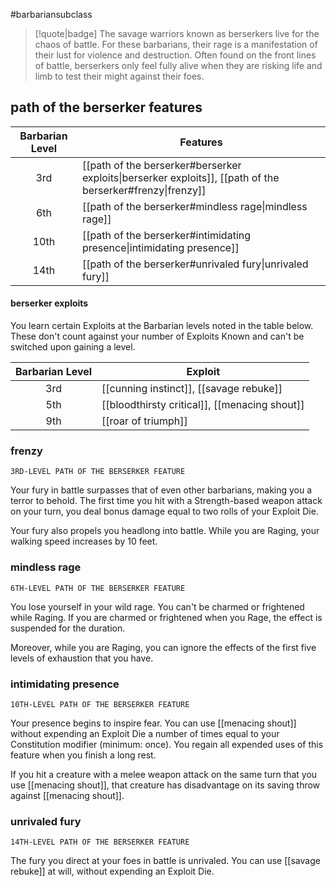 #barbariansubclass

> [!quote|badge] 
> The savage warriors known as berserkers live for the chaos of battle. For these barbarians, their rage is a manifestation of their lust for violence and destruction. Often found on the front lines of battle, berserkers only feel fully alive when they are risking life and limb to test their might against their foes.
## path of the berserker features
| **Barbarian Level** | **Features**                                                                                                                       |
| :-----------------: | ---------------------------------------------------------------------------------------------------------------------------------- |
|         3rd         | [[path of the berserker#berserker exploits\|berserker exploits]], [[path of the berserker#frenzy\|frenzy]] |
|         6th         | [[path of the berserker#mindless rage\|mindless rage]] |
|        10th         | [[path of the berserker#intimidating presence\|intimidating presence]] |
|        14th         | [[path of the berserker#unrivaled fury\|unrivaled fury]] |
#### berserker exploits
You learn certain Exploits at the Barbarian levels noted in the table below. These don't count against your number of Exploits Known and can't be switched upon gaining a level.

| **Barbarian Level** | **Exploit**                                   |
| :-----------------: | --------------------------------------------- |
|         3rd         | [[cunning instinct]], [[savage rebuke]]       |
|         5th         | [[bloodthirsty critical]], [[menacing shout]] |
|         9th         | [[roar of triumph]]                           |

### frenzy
`3RD-LEVEL PATH OF THE BERSERKER FEATURE`

Your fury in battle surpasses that of even other barbarians, making you a terror to behold. The first time you hit with a Strength-based weapon attack on your turn, you deal bonus damage equal to two rolls of your Exploit Die.

Your fury also propels you headlong into battle. While you are Raging, your walking speed increases by 10 feet.
### mindless rage
`6TH-LEVEL PATH OF THE BERSERKER FEATURE`

You lose yourself in your wild rage. You can't be charmed or frightened while Raging. If you are charmed or frightened when you Rage, the effect is suspended for the duration.

Moreover, while you are Raging, you can ignore the effects of the first five levels of exhaustion that you have.
### intimidating presence
`10TH-LEVEL PATH OF THE BERSERKER FEATURE`

Your presence begins to inspire fear. You can use [[menacing shout]] without expending an Exploit Die a number of times equal to your Constitution modifier (minimum: once). You regain all expended uses of this feature when you finish a long rest.

If you hit a creature with a melee weapon attack on the same turn that you use [[menacing shout]], that creature has disadvantage on its saving throw against [[menacing shout]].
### unrivaled fury
`14TH-LEVEL PATH OF THE BERSERKER FEATURE`

The fury you direct at your foes in battle is unrivaled. You can use [[savage rebuke]] at will, without expending an Exploit Die.